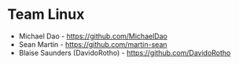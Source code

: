 # Team Linux

* Michael Dao - https://github.com/MichaelDao
* Sean Martin - https://github.com/martin-sean
* Blaise Saunders (DavidoRotho) - https://github.com/DavidoRotho
